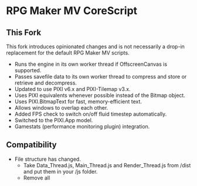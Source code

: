 
# RPG Maker MV CoreScript

## This Fork

This fork introduces opinionated changes and is not necessarily a drop-in replacement for the default RPG Maker MV scripts.

- Runs the engine in its own worker thread if OffscreenCanvas is supported.
- Passes savefile data to its own worker thread to compress and store or retrieve and decompress.
- Updated to use PIXI v6.x and PIXI-Tilemap v3.x.
- Uses PIXI equivalents whenever possible instead of the Bitmap object.
- Uses PIXI.BitmapText for fast, memory-efficient text.
- Allows windows to overlap each other.
- Added FPS check to switch on/off fluid timestep automatically.
- Switched to the PIXI.App model.
- Gamestats (performance monitoring plugin) integration.

## Compatibility

- File structure has changed.
    - Take Data_Thread.js, Main_Thread.js and Render_Thread.js from /dist and put them in your /js folder.
    - Remove all <script> tags in your HTML except one to load js/Main_Thread.js.
- Plugins that modify the StorageManager may fail due to it being rewritten completely.
- Plugins that rely on the existance of window or document may fail due to running in a worker context.
- "Window Color" in the System menu of the editor is now applied differently than the default scripts. The default value of (0, 0, 0) is black. Using pure white (255, 255, 255) will disable it.
- Some functions have been made asynchronous. Plugins that overwrite these functions may fail.
    - Scene_Load onSavefileOk
    - Scene_Boot create
    - StorageManager save
    - StorageManager load
    - StorageManager exists
    - StorageManager remove
    - StorageManager backup
    - DataManager saveGame
    - DataManager loadGame
    - DataManager saveGameWithoutRescue
    - DataManager loadGameWithoutRescue
    - ConfigManager load
- REMOVED: Picture blend modes
- REMOVED: Picture smooth scaling
- REMOVED: HTML5Audio
- REMOVED: Gradients in gauges
- REMOVED: Shadow pen feature (all shadows on tilemaps)
- REMOVED: Playing video
- REMOVED: Rotate hue
- REMOVED: Decryption (support for encrypted exports)
- Weather is not currently working.

## Added hooks

- Added Game_Battler.onApplyDamage(action, target, value)
- Added Game_Battler.onReceiveDamage(action, source, value)
- Added Game_Battler.onHitAction(action, target)
- Added Game_Battler.onEvadeAction(action, source)
- Added Game_Battler.onApplyStateSuccess(stateId, target)
- Added Game_Battler.onApplyStateFailure(stateId, target)
- Added Game_Battler.onApplyCritical(action, target, value)
- Added Game_Battler.onReceiveCritical(action, source, value)

## Split functions into smaller parts

- Added Game_Action.processItemHitFormula(result, target)
- Added Game_Action.processItemEvaFormula(result, target)
- Added Game_Action.processItemCriFormula(result, target)
- Added Game_Action.processElementalDamage(item, value, target, critical)
- Added Game_Action.processPhysicalDamage(item, value, target, critical)
- Added Game_Action.processMagicalDamage(item, value, target, critical)
- Added Game_Action.processRecoveryDamage(item, value, target, critical)
- Added Game_Action.processCriticalDamage(item, value, target, critical)
- Added Game_Action.processVarianceDamage(item, value, target, critical)
- Added Game_Action.processGuardDamage(item, value, target, critical)
- Added Game_Action.processDamageEnd(item, value, target, critical)
- Added BattleManager.processEscapeFormula (Function)

## Upgrading your project to this fork
Download main.js from */dist/main.js*

Replace *js/main.js* in your project with the one you downloaded.

Replace your *js/libs* folder with the *js/libs* folder from this repo.

Open your *index.html* and delete script tags that load rpg_core.js rpg_managers.js rpg_objects.js rpg_scenes.js rpg_sprites.js rpg_windows.js. They are no longer necessary.

## Introduction

"RPG Maker MV CoreScript" is a game engine for 2D games that runs on the browser. "RPG Maker MV CoreScript" is designed as a game engine dedicated to "RPG Maker MV", the latest work of "RPG Maker" series of 2DRPG world number one software with more than 20 years history, and more than 1000 games are running. (February 2017)

## What is this project?

This project is a project aimed at improving "RPG Maker MV CoreScript" better by the community and supporting many game creators.

The core script developed by this project is widely distributed to RPG Maker users through KADOKAWA.
The RPGMaker MV community is centered around plugins. Therefore, Ver1 series is developed while minimizing destructive change.

## Constitution
The core script is split into 6 sections.
<dl>
    <dt>rpg_core</dt>
    <dd>Wrapper classes of Pixi.js and base classes such as audio and input processing.</dd>
    <dt>rpg_managers</dt>
    <dd>Static classes named XxxManager that manage the game overall.</dd>
    <dt>rpg_objects</dt>
    <dd>Classes named Game_Xxx dealing with game data (many are saved).</dd>
    <dt>rpg_scenes</dt>
    <dd>Classes named Scene_Xxx in which the scene is defined.</dd>
    <dt>rpg_sprites</dt>
    <dd>Classes named Sprite_Xxx related to image display and processing.</dd>
    <dt>rpg_windows</dt>
    <dd>Classes named Window_Xxx handling window display and input.</dd>
</dl>

In addition, a plugin list is defined in *plugins.js*, and *main.js* launches the game.

Each part of the engine can loaded as a JS module, or you can use the compiled *dist/main.js* that includes the full engine.

## Global variables
Variables named `$dataXxx` are read from JSON in the *data* folder.
These files are changed by the editor, but they are immutable during play.
Variables named `$gameXxx` are instances of the class defined in *rpg_objects.js*.
When saving the game, these objects (except `$gameTemp, $gameMessage, $gameTroop`) are serialized to JSON and saved.
When loading, since the prototype chain is reconnected simultaneously with deserialization, you can continue using instance methods.

## Scene graph
The scene graph is a drawing tree like FLASH provided by Pixi.js.
Children are influenced by parent's coordinates and visibility.
Register a child in the form `(scene or sprite or window).addChild(child)`.

### Scene
In RMMV the scene is the root element of the scene graph and has children with Sprite and Window.
The life cycle is managed by `SceneManager`, and it operates up to one at the same time.

Life cycle: `new Scene_Xxx() -> create() -> start() -> update()* -> stop() -> terminate()`

## Flow

### Initialization
1. When the page is loaded, call `SceneManager.run()`. *(main.js)*
1. Initialize classes such as `Graphics, WebAudio, Input, TouchInput`.
1. Set `Scene_Boot` to `SceneManager`.
1. Register `SceneManager.update` in `requestAnimationFrame`.

`requestAnimationFrame` is called by the browser at regular time intervals (every time drawing is required).

### Update
1. `requestAnimationFrame` calls `SceneManager.update()`.
1. Process the current scene every 1/60 second according to the scene lifecycle rule
1. If `Scene_Xxx.update()` is called, then
    1. Call all children `update()`.
    1. Children recursively call their children `update()`.
1. Render the scene (including its children) onto the screen.
1. Register `SceneManager.update` in `requestAnimationFrame`.

## Dependencies

GameStats | MIT License Copyright (c) 2019 Erik Sombroek
Comlink | Apache v2.0 License Copyright 2017 Google Inc.
PIXI.js | MIT License Copyright (c) 2013-2017 Mathew Groves, Chad Engler
PIXI-filters.js | MIT License Copyright (c) 2013-2017 Mathew Groves, Chad Engler
PIXI-tilemap.js | MIT License Copyright (c) 2015 Ivan Popelyshev
request-animation-frame-polyfill.js | MIT License Copyright (c) 2015 - 2021 aluc.io
fflate | MIT License Copyright (c) 2020 Arjun Barrett
idb-keyval | Apache v2.0 License Copyright 2016, Jake Archibald

## License
This content is released under the (http://opensource.org/licenses/MIT) MIT License.
